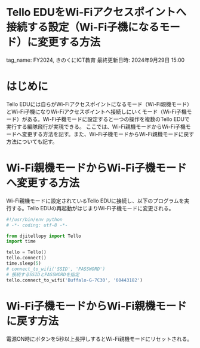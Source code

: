 # Tello EDUをWi-Fiアクセスポイントへ接続する設定（Wi-Fi子機になるモード）に変更する方法

tag_name: FY2024, きのくにICT教育
最終更新日時: 2024年9月29日 15:00

# はじめに

Tello EDUには自らがWi-Fiアクセスポイントになるモード（Wi-Fi親機モード）とWi-Fi子機になりWi-Fiアクセスポイントへ接続しにいくモード（Wi-Fi子機モード）がある。Wi-Fi子機モードに設定すると一つの操作を複数のTello EDUで実行する編隊飛行が実現できる。
ここでは、Wi-Fi親機モードからWi-Fi子機モードへ変更する方法を記す。また、Wi-Fi子機モードからWi-Fi親機モードに戻す方法についても記す。

# Wi-Fi親機モードからWi-Fi子機モードへ変更する方法

Wi-Fi親機モードに設定されているTello EDUに接続し、以下のプログラムを実行する。Tello EDUの再起動がはじまりWi-Fi子機モードに変更される。

```python
#!/usr/bin/env python
# -*- coding: utf-8 -*-

from djitellopy import Tello
import time

tello = Tello()
tello.connect()
time.sleep(5)
# connect_to_wifi('SSID', 'PASSWORD')
# 接続するSSIDとPASSWORDを指定
tello.connect_to_wifi('Buffalo-G-7C30', '60443182')
```

# Wi-Fi子機モードからWi-Fi親機モードに戻す方法

電源ON時にボタンを5秒以上長押しするとWi-Fi親機モードにリセットされる。